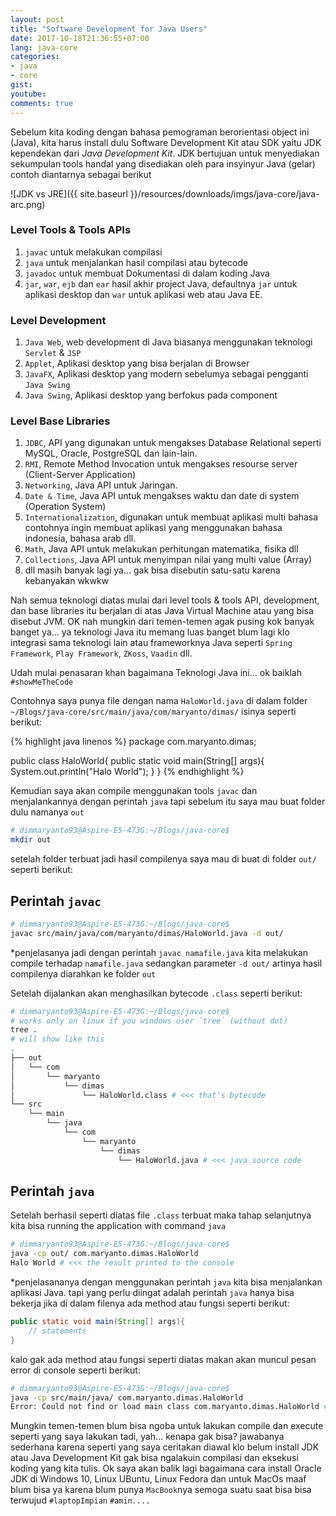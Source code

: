 ```yaml
---
layout: post
title: "Software Development for Java Users"
date: 2017-10-18T21:36:55+07:00
lang: java-core
categories:
- java
- core
gist: 
youtube:
comments: true
---
```

Sebelum kita koding dengan bahasa pemograman berorientasi object ini (Java), kita harus install dulu Software Development Kit atau SDK yaitu JDK kependekan dari _Java Development Kit_. JDK bertujuan untuk menyediakan sekumpulan tools handal yang disediakan oleh para insyinyur Java (gelar) contoh diantarnya sebagai berikut

![JDK vs JRE]({{ site.baseurl }}/resources/downloads/imgs/java-core/java-arc.png)

### Level Tools & Tools APIs
1. `javac` untuk melakukan compilasi
2. `java` untuk menjalankan hasil compilasi atau bytecode
3. `javadoc` untuk membuat Dokumentasi di dalam koding Java
4. `jar`, `war`, `ejb` dan `ear` hasil akhir project Java, defaultnya `jar` untuk aplikasi desktop dan `war` untuk aplikasi web atau Java EE.

### Level Development

1. `Java Web`, web development di Java biasanya menggunakan teknologi `Servlet` & `JSP`
2. `Applet`, Aplikasi desktop yang bisa berjalan di Browser
3. `JavaFX`, Aplikasi desktop yang modern sebelumya sebagai pengganti `Java Swing`
4. `Java Swing`, Aplikasi desktop yang berfokus pada component

### Level Base Libraries

1. `JDBC`, API yang digunakan untuk mengakses Database Relational seperti MySQL, Oracle, PostgreSQL dan lain-lain.
2. `RMI`, Remote Method Invocation untuk mengakses resourse server (Client-Server Application)
3. `Networking`, Java API untuk Jaringan.
4. `Date & Time`, Java API untuk mengakses waktu dan date di system (Operation System)
5. `Internationalization`, digunakan untuk membuat aplikasi multi bahasa contohnya ingin membuat aplikasi yang menggunakan bahasa indonesia, bahasa arab dll.
6. `Math`, Java API untuk melakukan perhitungan matematika, fisika dll
7. `Collections`, Java API untuk menyimpan nilai yang multi value (Array)
8. dll masih banyak lagi ya... gak bisa disebutin satu-satu karena kebanyakan wkwkw

Nah semua teknologi diatas mulai dari level tools & tools API, development, dan base libraries itu berjalan di atas Java Virtual Machine atau yang bisa disebut JVM. OK nah mungkin dari temen-temen agak pusing kok banyak banget ya... ya teknologi Java itu memang luas banget blum lagi klo integrasi sama teknologi lain atau frameworknya Java seperti `Spring Framework`, `Play Framework`, `ZKoss`, `Vaadin` dll.

Udah mulai penasaran khan bagaimana Teknologi Java ini... ok baiklah `#showMeTheCode`

Contohnya saya punya file dengan nama `HaloWorld.java` di dalam folder `~/Blogs/java-core/src/main/java/com/maryanto/dimas/` isinya seperti berikut:

{% highlight java linenos %}
package com.maryanto.dimas;

public class HaloWorld{
    public static void main(String[] args){
        System.out.println("Halo World");
    }
}
{% endhighlight %}

Kemudian saya akan compile menggunakan tools `javac` dan menjalankannya dengan perintah `java` tapi sebelum itu saya mau buat folder dulu namanya `out`

```sh
# dimmaryanto93@Aspire-E5-473G:~/Blogs/java-core$
mkdir out
```

setelah folder terbuat jadi hasil compilenya saya mau di buat di folder `out/` seperti berikut:

## Perintah `javac`

```sh
# dimmaryanto93@Aspire-E5-473G:~/Blogs/java-core$
javac src/main/java/com/maryanto/dimas/HaloWorld.java -d out/
```

*penjelasanya jadi dengan perintah `javac namafile.java` kita melakukan compile terhadap `namafile.java` sedangkan parameter `-d out/` artinya hasil compilenya diarahkan ke folder `out`

Setelah dijalankan akan menghasilkan bytecode `.class` seperti berikut:

```sh
# dimmaryanto93@Aspire-E5-473G:~/Blogs/java-core$
# works only on linux if you windows user `tree` (without dot)
tree .
# will show like this
.
├── out
│   └── com
│       └── maryanto
│           └── dimas
│               └── HaloWorld.class # <<< that's bytecode
└── src
    └── main
        └── java
            └── com
                └── maryanto
                    └── dimas
                        └── HaloWorld.java # <<< java source code
```

## Perintah `java`

Setelah berhasil seperti diatas file `.class` terbuat maka tahap selanjutnya kita bisa running the application with command `java`

```sh
# dimmaryanto93@Aspire-E5-473G:~/Blogs/java-core$
java -cp out/ com.maryanto.dimas.HaloWorld
Halo World # <<< the result printed to the console
```

*penjelasananya dengan menggunakan perintah `java` kita bisa menjalankan aplikasi Java. tapi yang perlu diingat adalah perintah `java` hanya bisa bekerja jika di dalam filenya ada method atau fungsi seperti berikut:

```java
public static void main(String[] args){
    // statements
}
```
kalo gak ada method atau fungsi seperti diatas makan akan muncul pesan error di console seperti berikut:

```bash
# dimmaryanto93@Aspire-E5-473G:~/Blogs/java-core$
java -cp src/main/java/ com.maryanto.dimas.HaloWorld
Error: Could not find or load main class com.maryanto.dimas.HaloWorld #<<< error logs
```

Mungkin temen-temen blum bisa ngoba untuk lakukan compile dan execute seperti yang saya lakukan tadi, yah... kenapa gak bisa? jawabanya sederhana karena seperti yang saya ceritakan diawal klo belum install JDK atau Java Development Kit gak bisa ngalakuin compilasi dan eksekusi koding yang kita tulis. Ok saya akan balik lagi bagaimana cara install Oracle JDK di Windows 10, Linux UBuntu, Linux Fedora dan untuk MacOs maaf blum bisa ya karena blum punya `MacBook`nya semoga suatu saat bisa bisa terwujud `#laptopImpian` `#amin....`
